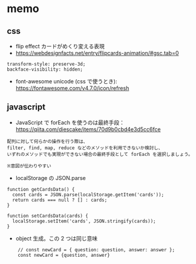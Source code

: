 # memo

## css

- flip effect カードがめくり変える表現
- https://webdesignfacts.net/entry/flipcards-animation/#gsc.tab=0

```
transform-style: preserve-3d;
backface-visibility: hidden;
```

- font-awesome unicode (css で使うとき): https://fontawesome.com/v4.7.0/icon/refresh

## javascript

- JavaScript で forEach を使うのは最終手段：https://qiita.com/diescake/items/70d9b0cbd4e3d5cc6fce

```
配列に対して何らかの操作を行う際は、
filter, find, map, reduce などのメソッドを利用できないか検討し、
いずれのメソッドでも実現ができない場合の最終手段として forEach を選択しましょう。

※意図が伝わりやすい
```

- localStorage の JSON.parse

```
function getCardsData() {
  const cards = JSON.parse(localStorage.getItem('cards'));
  return cards === null ? [] : cards;
}

function setCardsData(cards) {
  localStorage.setItem('cards', JSON.stringify(cards));
}
```

- object 生成。この 2 つは同じ意味

```
    // const newCard = { question: question, answer: answer };
    const newCard = {question, answer}
```
